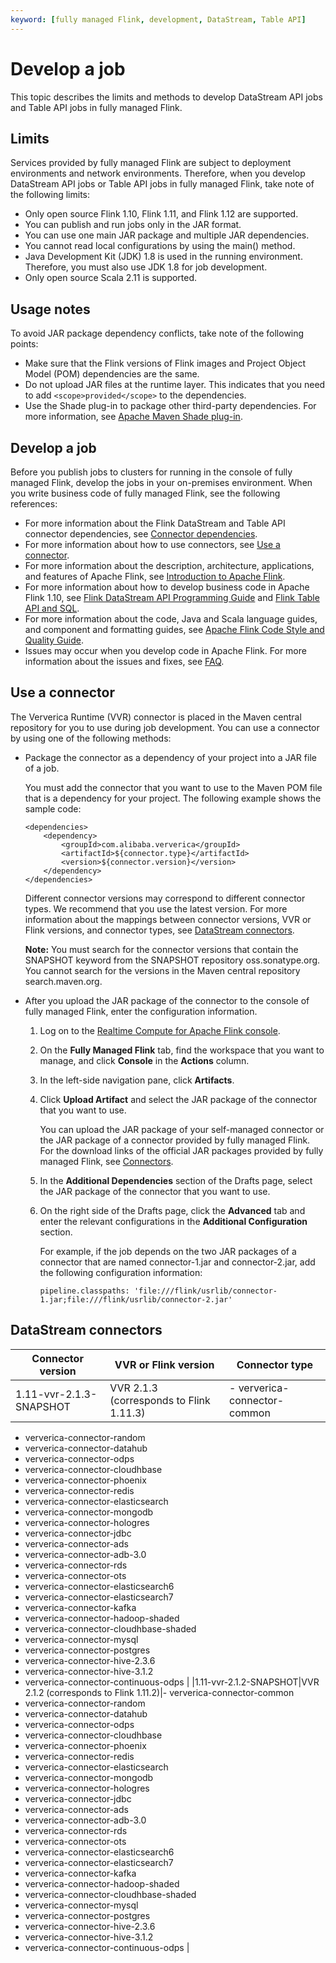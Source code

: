 ```yaml
---
keyword: [fully managed Flink, development, DataStream, Table API]
---
```


# Develop a job

This topic describes the limits and methods to develop DataStream API jobs and Table API jobs in fully managed Flink.

## Limits

Services provided by fully managed Flink are subject to deployment environments and network environments. Therefore, when you develop DataStream API jobs or Table API jobs in fully managed Flink, take note of the following limits:

-   Only open source Flink 1.10, Flink 1.11, and Flink 1.12 are supported.
-   You can publish and run jobs only in the JAR format.
-   You can use one main JAR package and multiple JAR dependencies.
-   You cannot read local configurations by using the main\(\) method.
-   Java Development Kit \(JDK\) 1.8 is used in the running environment. Therefore, you must also use JDK 1.8 for job development.
-   Only open source Scala 2.11 is supported.

## Usage notes

To avoid JAR package dependency conflicts, take note of the following points:

-   Make sure that the Flink versions of Flink images and Project Object Model \(POM\) dependencies are the same.
-   Do not upload JAR files at the runtime layer. This indicates that you need to add `<scope>provided</scope>` to the dependencies.
-   Use the Shade plug-in to package other third-party dependencies. For more information, see [Apache Maven Shade plug-in](https://maven.apache.org/plugins/maven-shade-plugin/index.html).

## Develop a job

Before you publish jobs to clusters for running in the console of fully managed Flink, develop the jobs in your on-premises environment. When you write business code of fully managed Flink, see the following references:

-   For more information about the Flink DataStream and Table API connector dependencies, see [Connector dependencies](http://oss.sonatype.org/).
-   For more information about how to use connectors, see [Use a connector](#section_x4p_87g_as0).
-   For more information about the description, architecture, applications, and features of Apache Flink, see [Introduction to Apache Flink](https://flink.apache.org/flink-architecture.html).
-   For more information about how to develop business code in Apache Flink 1.10, see [Flink DataStream API Programming Guide](https://ci.apache.org/projects/flink/flink-docs-release-1.10/dev/datastream_api.html) and [Flink Table API and SQL](https://ci.apache.org/projects/flink/flink-docs-release-1.10/dev/table/).
-   For more information about the code, Java and Scala language guides, and component and formatting guides, see [Apache Flink Code Style and Quality Guide](https://flink.apache.org/contributing/code-style-and-quality-preamble.html).
-   Issues may occur when you develop code in Apache Flink. For more information about the issues and fixes, see [FAQ](https://flink.apache.org/gettinghelp.html).

## Use a connector

The Ververica Runtime \(VVR\) connector is placed in the Maven central repository for you to use during job development. You can use a connector by using one of the following methods:

-   Package the connector as a dependency of your project into a JAR file of a job.

    You must add the connector that you want to use to the Maven POM file that is a dependency for your project. The following example shows the sample code:

    ```
    <dependencies>
        <dependency>
            <groupId>com.alibaba.ververica</groupId>
            <artifactId>${connector.type}</artifactId>
            <version>${connector.version}</version>
        </dependency>
    </dependencies>
    ```

    Different connector versions may correspond to different connector types. We recommend that you use the latest version. For more information about the mappings between connector versions, VVR or Flink versions, and connector types, see [DataStream connectors](#section_nqp_8t8_3cb).

    **Note:** You must search for the connector versions that contain the SNAPSHOT keyword from the SNAPSHOT repository oss.sonatype.org. You cannot search for the versions in the Maven central repository search.maven.org.

-   After you upload the JAR package of the connector to the console of fully managed Flink, enter the configuration information.
    1.  Log on to the [Realtime Compute for Apache Flink console](https://realtime-compute.console.aliyun.com/regions/cn-shanghai).
    2.  On the **Fully Managed Flink** tab, find the workspace that you want to manage, and click **Console** in the **Actions** column.
    3.  In the left-side navigation pane, click **Artifacts**.
    4.  Click **Upload Artifact** and select the JAR package of the connector that you want to use.

        You can upload the JAR package of your self-managed connector or the JAR package of a connector provided by fully managed Flink. For the download links of the official JAR packages provided by fully managed Flink, see [Connectors](https://repo1.maven.org/maven2/com/alibaba/ververica/).

    5.  In the **Additional Dependencies** section of the Drafts page, select the JAR package of the connector that you want to use.
    6.  On the right side of the Drafts page, click the **Advanced** tab and enter the relevant configurations in the **Additional Configuration** section.

        For example, if the job depends on the two JAR packages of a connector that are named connector-1.jar and connector-2.jar, add the following configuration information:

        ```
        pipeline.classpaths: 'file:///flink/usrlib/connector-1.jar;file:///flink/usrlib/connector-2.jar'
        ```


## DataStream connectors

|Connector version|VVR or Flink version|Connector type|
|-----------------|--------------------|--------------|
|1.11-vvr-2.1.3-SNAPSHOT|VVR 2.1.3 \(corresponds to Flink 1.11.3\)|-   ververica-connector-common
-   ververica-connector-random
-   ververica-connector-datahub
-   ververica-connector-odps
-   ververica-connector-cloudhbase
-   ververica-connector-phoenix
-   ververica-connector-redis
-   ververica-connector-elasticsearch
-   ververica-connector-mongodb
-   ververica-connector-hologres
-   ververica-connector-jdbc
-   ververica-connector-ads
-   ververica-connector-adb-3.0
-   ververica-connector-rds
-   ververica-connector-ots
-   ververica-connector-elasticsearch6
-   ververica-connector-elasticsearch7
-   ververica-connector-kafka
-   ververica-connector-hadoop-shaded
-   ververica-connector-cloudhbase-shaded
-   ververica-connector-mysql
-   ververica-connector-postgres
-   ververica-connector-hive-2.3.6
-   ververica-connector-hive-3.1.2
-   ververica-connector-continuous-odps |
|1.11-vvr-2.1.2-SNAPSHOT|VVR 2.1.2 \(corresponds to Flink 1.11.2\)|-   ververica-connector-common
-   ververica-connector-random
-   ververica-connector-datahub
-   ververica-connector-odps
-   ververica-connector-cloudhbase
-   ververica-connector-phoenix
-   ververica-connector-redis
-   ververica-connector-elasticsearch
-   ververica-connector-mongodb
-   ververica-connector-hologres
-   ververica-connector-jdbc
-   ververica-connector-ads
-   ververica-connector-adb-3.0
-   ververica-connector-rds
-   ververica-connector-ots
-   ververica-connector-elasticsearch6
-   ververica-connector-elasticsearch7
-   ververica-connector-kafka
-   ververica-connector-hadoop-shaded
-   ververica-connector-cloudhbase-shaded
-   ververica-connector-mysql
-   ververica-connector-postgres
-   ververica-connector-hive-2.3.6
-   ververica-connector-hive-3.1.2
-   ververica-connector-continuous-odps |

